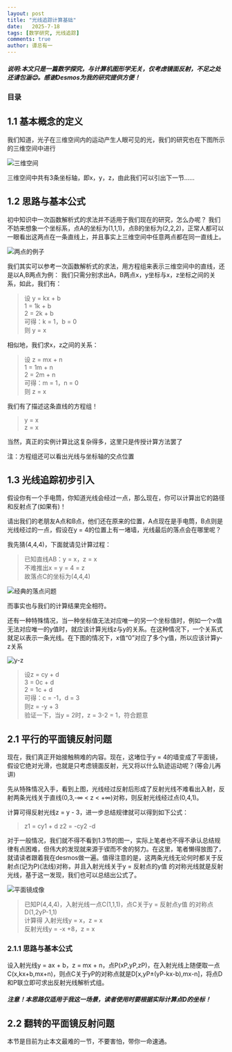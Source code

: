 ```yaml
---
layout: post
title: "光线追踪计算基础"
date:   2025-7-18
tags: [数学研究, 光线追踪]
comments: true
author: 谭总有一
---
```


##### 说明:本文只是一篇数学探究，与计算机图形学无关，仅考虑镜面反射，不足之处还请包涵😊。感谢Desmos为我的研究提供方便！

<!-- more -->

### 目录


## 1.1 基本概念的定义

我们知道，光子在三维空间内的运动产生人眼可见的光，我们的研究也在下图所示的三维空间中进行

![三维空间](https://img.picgo.net/2025/07/18/Screenshot-2025-07-18-2135543403d8fbc19693b9.png)

三维空间中共有3条坐标轴，即x，y，z，由此我们可以引出下一节......

## 1.2 思路与基本公式

初中知识中一次函数解析式的求法并不适用于我们现在的研究，怎么办呢？
我们不妨来想象一个坐标系，点A的坐标为(1,1,1)，点B的坐标为(2,2,2)，正常人都可以一眼看出这两点在一条直线上，并且事实上三维空间中任意两点都在同一直线上。

![两点的例子](https://img.picgo.net/2025/07/18/Screenshot-2025-07-18-214659f091c34fb8c7c498.png)

我们其实可以参考一次函数解析式的求法，用方程组来表示三维空间中的直线，还是以A,B两点为例：
我们只需分别求出A，B两点x，y坐标与x，z坐标之间的关系，如此，我们有：

> 设 y = kx + b</br>
> 1 = 1k + b</br>
> 2 = 2k + b</br>
> 可得：k = 1，b = 0</br>
> 则 y = x

相似地，我们求x，z之间的关系：

> 设 z = mx + n</br>
> 1 = 1m + n</br>
> 2 = 2m + n</br>
> 可得：m = 1，n = 0</br>
> 则 z = x

我们有了描述这条直线的方程组！

> y = x</br>
> z = x

当然，真正的实例计算比这复杂得多，这里只是传授计算方法罢了

注：方程组还可以看出光线与坐标轴的交点位置

## 1.3 光线追踪初步引入

假设你有一个手电筒，你知道光线会经过一点，那么现在，你可以计算出它的路径和反射点了(如果有)！

请出我们的老朋友A点和B点，他们还在原来的位置，A点现在是手电筒，B点则是光线经过的一点，假设在y = 4的位置上有一堵墙，光线最后的落点会在哪里呢？

我先猜(4,4,4)，下面就请见计算过程：

> 已知直线AB：y = x，z = x</br>
> 不难推出x = y = 4 = z</br>
> 故落点C的坐标为(4,4,4)

![经典的落点问题](https://img.picgo.net/2025/07/18/Screenshot-2025-07-18-2215396e31c3ea61147b40.png)

而事实也与我们的计算结果完全相符。

还有一种特殊情况，当一种坐标值无法对应唯一的另一个坐标值时，例如一个x值无法对应唯一的y值时，就应该计算光线z与y的关系。在这种情况下，一个关系式就足以表示一条光线。在下图的情况下，x值“0”对应了多个y值，所以应该计算y-z关系

![y-z](https://img.picgo.net/2025/07/19/image6cc4806302eaf841.png)

> 设z = cy + d</br>
> 3 = 0c + d</br>
> 2 = 1c + d</br>
> 可得：c = -1，d = 3</br>
> 则z = -y + 3</br>
> 验证一下，当y = 2时，z = 3-2 = 1，符合题意
 
## 2.1 平行的平面镜反射问题

现在，我们真正开始接触稍难的内容。现在，这堵位于y = 4的墙变成了平面镜，假设它绝对光滑，也就是只考虑镜面反射，光又将以什么轨迹运动呢？(等会儿再讲)

先从特殊情况入手，看到上图，光线经过反射后形成了反射光线不难看出入射，反射两条光线关于直线(0,3,-∞ < z < +∞)对称，则反射光线经过点(0,4,1)。

计算可得反射光线z = y - 3，进一步总结规律就可以得到如下公式：
> z1 = cy1 + d
> z2 = -cy2 -d

对于一般情况，我们就不得不看到1.3节的图一，实际上笔者也不得不承认总结规律有点困难，但伟大的发现就来源于锲而不舍的努力。在这里，笔者懒得放图了，就请读者跟着我在desmos做一遍。值得注意的是，这两条光线无论何时都关于反射点(记为P)(法线)对称，并且入射光线关于y = 反射点的y值 的对称光线就是反射光线，基于这一发现，我们也可以总结出公式了。

![平面镜成像](https://ts1.tc.mm.bing.net/th/id/OIP-C.20oegDO0Rz51KuZkDCmqSgHaE8?rs=1&pid=ImgDetMain&o=7&rm=3)

> 已知P(4,4,4)，入射光线一点C(1,1,1)，点C关于y = 反射点y值 的对称点D(1,2yP-1,1)</br>
> 计算得 入射光线y = x，z = x</br>
>       反射光线y = -x +8，z = x

### 2.1.1 思路与基本公式
设入射光线y = ax + b，z = mx + n，点P(xP,yP,zP)，在入射光线上随便取一点C(x,kx+b,mx+n)，则点C关于yP的对称点就是D[x,yP±(yP-kx-b),mx-n]，将点D和P联立即可求出反射光线解析式组。
##### 注意！本思路仅适用于我这一场景，读者使用时要根据实际计算点D的坐标！

## 2.2 翻转的平面镜反射问题

本节是目前为止本文最难的一节，不要害怕，带你一命速通。
<!-- 2025/7/19 14:35 -->